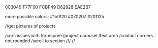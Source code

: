 003049
F77F00
FCBF49
D62828
EAE2B7

more possible colors:
#1b0f20
#070207
#201125


//get pictures of projects


/cors issues with formspree
/project carousel
/text area
/contact corners not rounded
/scroll to section
///
//